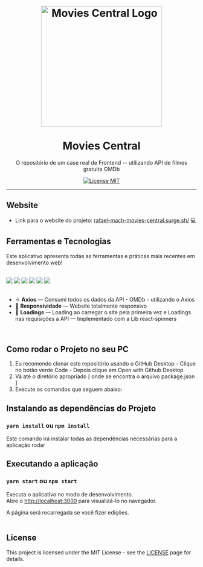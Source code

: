 <h1 align="center">
<br>
  <img src="https://user-images.githubusercontent.com/85365177/148581331-052c39b0-4d0e-418c-a6c9-1819b809f6dd.png" alt="Movies Central Logo" width="320">
<br>
<br>
Movies Central
</h1>

<p align="center">O repositório de um  case real de Frontend -- utilizando API de filmes gratuita OMDb</p>

<p align="center">
  <a href="https://opensource.org/licenses/MIT">
    <img src="https://img.shields.io/badge/License-MIT-blue.svg" alt="License MIT">
  </a>
</p>

<hr />

## Website
- Link para o website do projeto:  <a href="https://omdb-rafael-mach.surge.sh/" target="_blank"> rafael-mach-movies-central.surge.sh/</a> 💻 

## Ferramentas e Tecnologias

Este aplicativo apresenta todas as ferramentas e práticas mais recentes em desenvolvimento web!
<br>
<br>
<div>
<img src="https://img.shields.io/badge/React-20232A?style=for-the-badge&logo=react&logoColor=61DAFB">
  <img src="https://img.shields.io/badge/React_Router-CA4245?style=for-the-badge&logo=react-router&logoColor=white">
  <img src="https://img.shields.io/badge/styled--components-DB7093?style=for-the-badge&logo=styled-components&logoColor=white">
  <img src="https://img.shields.io/badge/JavaScript-F7DF1E?style=for-the-badge&logo=javascript&logoColor=black">
 <img src="https://img.shields.io/badge/CSS3-1572B6?style=for-the-badge&logo=css3&logoColor=white"> 
 <img src="https://img.shields.io/badge/HTML5-E34F26?style=for-the-badge&logo=html5&logoColor=white">  
 </div>
 <br>

- ⚛️ **Axios** — Consumi todos os dados da API - OMDb - utilizando o Axios 
- 📱  **Responsividade** — Website totalmente responsivo
- 🔄 **Loadings** — Loading ao carregar o site pela primeira vez e Loadings nas requisições à API — Implementado com a Lib react-spinners 

<br>

## Como rodar o Projeto no seu PC

1. Eu recomendo clonar este repositório usando o GitHub Desktop - Clique no botão verde Code - Depois clique em Open with Github Desktop
2. Vá até o diretório apropriado [ onde se encontra o arquivo package.json ]
3. Execute os comandos que seguem abaixo:


##  Instalando as dependências do Projeto

### `yarn install` ou `npm install`

Este comando irá instalar todas as dependências necessárias para a aplicação rodar
<br>


## Executando a aplicação

### `yarn start` ou `npm start`

Executa o aplicativo no modo de desenvolvimento.\
Abre o [http://localhost:3000](http://localhost:3000) para visualizá-lo no navegador.

A página será recarregada se você fizer edições.\
<br>

## License

This project is licensed under the MIT License - see the [LICENSE](https://opensource.org/licenses/MIT) page for details.
